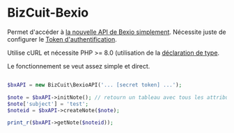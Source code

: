 # BizCuit-Bexio

Permet d'accéder à [la nouvelle API de Bexio simplement](https://docs.bexio.com/#section/New-API-Portal). Nécessite juste de configurer le [Token d'authentification](https://docs.bexio.com/#section/Authentication/API-Tokens).

Utilise cURL et nécessite PHP >= 8.0 (utilisation de la [déclaration de type](https://www.php.net/manual/en/language.types.declarations.php).

Le fonctionnement se veut assez simple et direct.


```php

$bxAPI = new BizCuit\BexioAPI('... [secret token] ...');

$note = $bxAPI->initNote(); // retourn un tableau avec tous les attributs
$note['subject'] = 'test';
$noteid = $bxAPI->createNote($note);

print_r($bxAPI->getNote($noteid));

```

